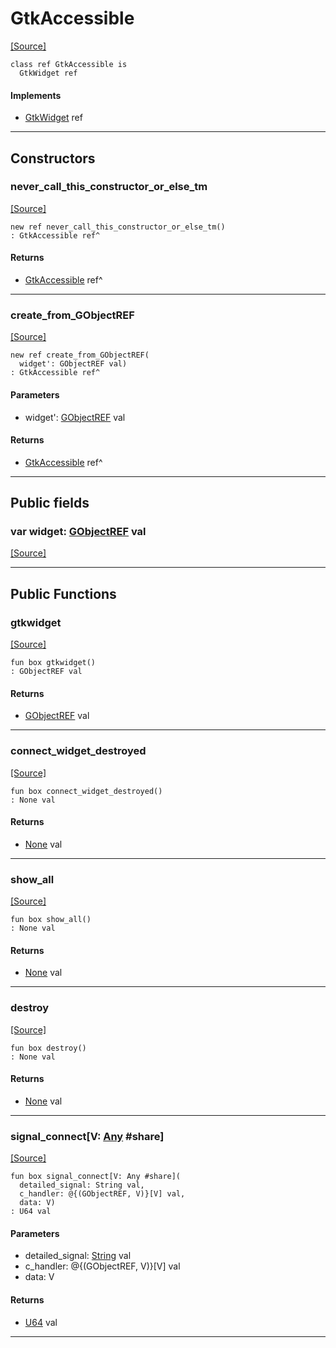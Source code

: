 # GtkAccessible
<span class="source-link">[[Source]](src/gtk3/GtkAccessible.md#L6)</span>
```pony
class ref GtkAccessible is
  GtkWidget ref
```

#### Implements

* [GtkWidget](gtk3-GtkWidget.md) ref

---

## Constructors

### never_call_this_constructor_or_else_tm
<span class="source-link">[[Source]](src/gtk3/GtkAccessible.md#L10)</span>


```pony
new ref never_call_this_constructor_or_else_tm()
: GtkAccessible ref^
```

#### Returns

* [GtkAccessible](gtk3-GtkAccessible.md) ref^

---

### create_from_GObjectREF
<span class="source-link">[[Source]](src/gtk3/GtkAccessible.md#L13)</span>


```pony
new ref create_from_GObjectREF(
  widget': GObjectREF val)
: GtkAccessible ref^
```
#### Parameters

*   widget': [GObjectREF](gtk3-..-gobject-GObjectREF.md) val

#### Returns

* [GtkAccessible](gtk3-GtkAccessible.md) ref^

---

## Public fields

### var widget: [GObjectREF](gtk3-..-gobject-GObjectREF.md) val
<span class="source-link">[[Source]](src/gtk3/GtkAccessible.md#L7)</span>



---

## Public Functions

### gtkwidget
<span class="source-link">[[Source]](src/gtk3/GtkAccessible.md#L9)</span>


```pony
fun box gtkwidget()
: GObjectREF val
```

#### Returns

* [GObjectREF](gtk3-..-gobject-GObjectREF.md) val

---

### connect_widget_destroyed
<span class="source-link">[[Source]](src/gtk3/GtkAccessible.md#L19)</span>


```pony
fun box connect_widget_destroyed()
: None val
```

#### Returns

* [None](builtin-None.md) val

---

### show_all
<span class="source-link">[[Source]](src/gtk3/GtkWidget.md#L4)</span>


```pony
fun box show_all()
: None val
```

#### Returns

* [None](builtin-None.md) val

---

### destroy
<span class="source-link">[[Source]](src/gtk3/GtkWidget.md#L10)</span>


```pony
fun box destroy()
: None val
```

#### Returns

* [None](builtin-None.md) val

---

### signal_connect\[V: [Any](builtin-Any.md) #share\]
<span class="source-link">[[Source]](src/gtk3/GtkWidget.md#L13)</span>


```pony
fun box signal_connect[V: Any #share](
  detailed_signal: String val,
  c_handler: @{(GObjectREF, V)}[V] val,
  data: V)
: U64 val
```
#### Parameters

*   detailed_signal: [String](builtin-String.md) val
*   c_handler: @{(GObjectREF, V)}[V] val
*   data: V

#### Returns

* [U64](builtin-U64.md) val

---

